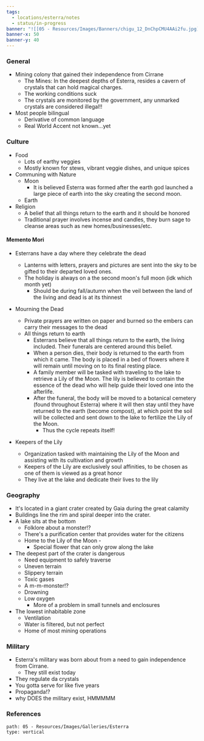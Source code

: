 ```yaml
---
tags:
  - locations/esterra/notes
  - status/in-progress
banner: "![[05 - Resources/Images/Banners/chigu_12_DnChpCMU4AAi2fu.jpg]]"
banner-x: 50
banner-y: 40
---
```

### General
- Mining colony that gained their independence from Cirrane
	- The Mines: In the deepest depths of Esterra, resides a cavern of crystals that can hold magical charges. 
	- The working conditions suck
	- The crystals are monitored by the government, any unmarked crystals are considered illegal!!
- Most people bilingual
	- Derivative of common language
	- Real World Accent not known...yet


### Culture
- Food
	- Lots of earthy veggies
	- Mostly known for stews, vibrant veggie dishes, and unique spices
- Communing with Nature
	- Moon
		- It is believed Esterra was formed after the earth god launched a large piece of earth into the sky creating the second moon.
	- Earth
- Religion
	- A belief that all things return to the earth and it should be honored
	- Traditional prayer involves incense and candles, they burn sage to cleanse areas such as new homes/businesses/etc. 
#### Memento Mori
- Esterrans have a day where they celebrate the dead
	- Lanterns with letters, prayers and pictures are sent into the sky to be gifted to their departed loved ones.
	- The holiday is always on a the second moon's full moon (idk which month yet)
		- Should be during fall/autumn when the veil between the land of the living and dead is at its thinnest
- Mourning the Dead
	- Private prayers are written on paper and burned so the embers can carry their messages to the dead
	- All things return to earth
		- Esterrans believe that all things return to the earth, the living included. Their funerals are centered around this belief. 
		- When a person dies, their body is returned to the earth from which it came. The body is placed in a bed of flowers where it will remain until moving on to its final resting place. 
		- A family member will be tasked with traveling to the lake to retrieve a Lily of the Moon. The lily is believed to contain the essence of the dead who will help guide their loved one into the afterlife. 
		- After the funeral, the body will be moved to a botanical cemetery (found throughout Esterra) where it will then stay until they have returned to the earth (become compost), at which point the soil will be collected and sent down to the lake to fertilize the Lily of the Moon.
			- Thus the cycle repeats itself!
		
- Keepers of the Lily
	- Organization tasked with maintaining the Lily of the Moon and assisting with its cultivation and growth
	- Keepers of the Lily are exclusively soul affinities, to be chosen as one of them is viewed as a great honor
	- They live at the lake and dedicate their lives to the lily
		
### Geography 
- It's located in a giant crater created by Gaia during the great calamity
- Buildings line the rim and spiral deeper into the crater.
- A lake sits at the bottom
	- Folklore about a monster!?
	- There's a purification center that provides water for the citizens
	- Home to the Lily of the Moon - 
		- Special flower that can only grow along the lake
- The deepest part of the crater is dangerous
	- Need equipment to safely traverse
	- Uneven terrain
	- Slippery terrain
	- Toxic gases
	- A m-m-monster!?
	- Drowning
	- Low oxygen 
		- More of a problem in small tunnels and enclosures
- The lowest inhabitable zone
	- Ventilation
	- Water is filtered, but not perfect
	- Home of most mining operations

### Military
- Esterra's military was born about from a need to gain independence from Cirrane.
	- They still exist today
- They regulate da crystals
- You gotta serve for like five years
- Propaganda!?
- why DOES the military exist, HMMMMM

### References

```img-gallery
path: 05 - Resources/Images/Galleries/Esterra
type: vertical
```
